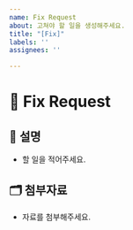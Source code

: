 ```yaml
---
name: Fix Request
about: 고쳐야 할 일을 생성해주세요.
title: "[Fix]"
labels: ''
assignees: ''

---
```


# 🧰 Fix Request

## 📝 설명

- 할 일을 적어주세요.

## 🗂️ 첨부자료

- 자료를 첨부해주세요.
